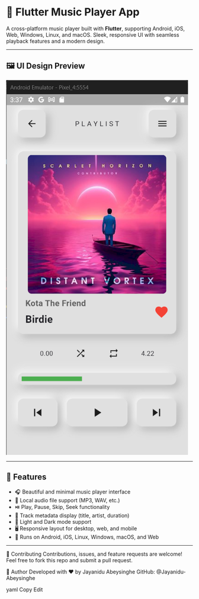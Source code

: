 # 🎵 **Flutter Music Player App**

A cross-platform music player built with **Flutter**, supporting Android, iOS, Web, Windows, Linux, and macOS. Sleek, responsive UI with seamless playback features and a modern design.

---

## 🖼️ **UI Design Preview**

![UI Design](UIDesign.png)

---

## 🚀 **Features**

- 🎧 Beautiful and minimal music player interface
- 📁 Local audio file support (MP3, WAV, etc.)
- ⏯️ Play, Pause, Skip, Seek functionality
- 🎵 Track metadata display (title, artist, duration)
- 🌙 Light and Dark mode support
- 🖥️ Responsive layout for desktop, web, and mobile
- 📱 Runs on Android, iOS, Linux, Windows, macOS, and Web

---

🤝 Contributing
Contributions, issues, and feature requests are welcome!
Feel free to fork this repo and submit a pull request.

👤 Author
Developed with ❤️ by Jayanidu Abeysinghe
GitHub: @Jayanidu-Abeysinghe

yaml
Copy
Edit
